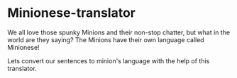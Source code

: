 # Minionese-translator

We all love those spunky Minions and their non-stop chatter, but what in the world are they saying? The Minions have their own language called Minionese! 

Lets convert our sentences to minion's language with the help of this translator.
